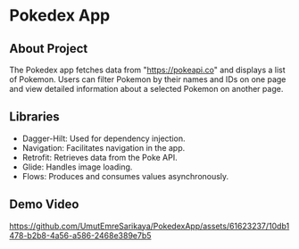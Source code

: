 # Pokedex App

## About Project
The Pokedex app fetches data from "https://pokeapi.co" and displays a list of Pokemon. Users can filter Pokemon by their names and IDs on one page and view detailed information about a selected Pokemon on another page.

## Libraries
- Dagger-Hilt: Used for dependency injection.
- Navigation: Facilitates navigation in the app.
- Retrofit: Retrieves data from the Poke API.
- Glide: Handles image loading.
- Flows: Produces and consumes values asynchronously.

## Demo Video
https://github.com/UmutEmreSarikaya/PokedexApp/assets/61623237/10db1478-b2b8-4a56-a586-2468e389e7b5
